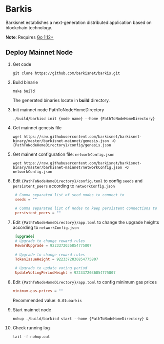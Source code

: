 # Barkis

Barkisnet establishes a next-generation distributed application based on blockchain technology.

**Note**: Requires [Go 1.12+](https://golang.org/dl/)

## Deploy Mainnet Node

1. Get code

    ```shell script
    git clone https://github.com/barkisnet/barkis.git
    ```

2. Build binarie

    ```shell script
    make build
    ```
    
    The generated binaries locate in **build** directory.

3. Init mainnet node PathToNodeHomeDirectory
    
    ```shell script
    ./build/barkisd init {node name} --home {PathToNodeHomeDirectory}
    ```
4. Get mainnet genesis file

    ```shell script
    wget https://raw.githubusercontent.com/barkisnet/barkisnet-binary/master/barkisnet-mainnet/genesis.json -O {PathToNodeHomeDirectory}/config/genesis.json
    ```
   
5. Get mainent configuration file: `networkConfig.json`

    ```shell script
    wget https://raw.githubusercontent.com/barkisnet/barkisnet-binary/master/barkisnet-mainnet/networkConfig.json -O networkConfig.json
    ```

6. Edit `{PathToNodeHomeDirectory}/config.toml` to config `seeds` and `persistent_peers` according to `networkConfig.json`

   ```toml
    # Comma separated list of seed nodes to connect to
    seeds = ""
    
    # Comma separated list of nodes to keep persistent connections to
    persistent_peers = ""
    ```
 
7. Edit `{PathToNodeHomeDirectory}/app.toml` to change the upgrade heights according to `networkConfig.json`
    
   ```toml
    [upgrade]
    # Upgrade to change reward rules
    RewardUpgrade = 9223372036854775807
    
    # Upgrade to change reward rules
    TokenIssueHeight = 9223372036854775807
    
    # Upgrade to update voting period
    UpdateVotingPeriodHeight = 9223372036854775807
    ```

8. Edit `{PathToNodeHomeDirectory}/app.toml` to config minimum gas prices
    
    ```toml
    minimum-gas-prices = ""
    ```
    Recommended value: `0.01ubarkis`

9. Start mainnet node

    ```shell script
    nohup ./build/barkisd start --home {PathToNodeHomeDirectory} &
    ```
 
10. Check running log

    ```shell script
    tail -f nohup.out
    ```
